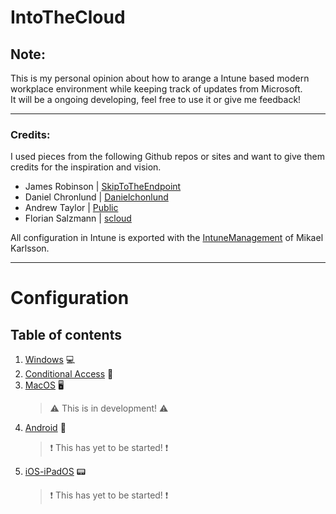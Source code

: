# IntoTheCloud
## Note:
This is my personal opinion about how to arange a Intune based modern workplace environment while keeping track of updates from Microsoft. <br>
It will be a ongoing developing, feel free to use it or give me feedback!


---


### Credits:
I used pieces from the following Github repos or sites and want to give them credits for the inspiration and vision.

- James Robinson | [SkipToTheEndpoint](https://github.com/SkipToTheEndpoint/OpenIntuneBaseline)
- Daniel Chronlund | [Danielchonlund](https://danielchronlund.com/2020/11/26/azure-ad-conditional-access-policy-design-baseline-with-automatic-deployment-support/)
- Andrew Taylor | [Public](https://github.com/andrew-s-taylor/public)
- Florian Salzmann | [scloud](https://github.com/FlorianSLZ/scloud)

All configuration in Intune is exported with the [IntuneManagement](https://github.com/Micke-K/IntuneManagement) of Mikael Karlsson.

---

# Configuration
## Table of contents
1. [Windows](https://github.com/0125joel/IntoTheCloud/tree/Dev/Configuration/Windows) :computer:
2. [Conditional Access](https://github.com/0125joel/IntoTheCloud/tree/Dev/Configuration/Conditional%20access) :key:
3. [MacOS](https://github.com/0125joel/IntoTheCloud/tree/Dev/Configuration/MacOS) 	:desktop_computer:
    > :warning:	 This is in development! :warning:
4. [Android](https://github.com/0125joel/IntoTheCloud/tree/Dev/Configuration/Android) :iphone:
    > :exclamation:	 This has yet to be started! :exclamation:
5. [iOS-iPadOS](https://github.com/0125joel/IntoTheCloud/tree/Dev/Configuration/iOS-iPadOS) :pager:
    > :exclamation:	This has yet to be started! :exclamation:
